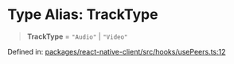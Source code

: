 # Type Alias: TrackType

> **TrackType** = `"Audio"` \| `"Video"`

Defined in: [packages/react-native-client/src/hooks/usePeers.ts:12](https://github.com/fishjam-cloud/mobile-client-sdk/blob/b59d08631f5fbe1fa162c766a63916c14024e0d4/packages/react-native-client/src/hooks/usePeers.ts#L12)

